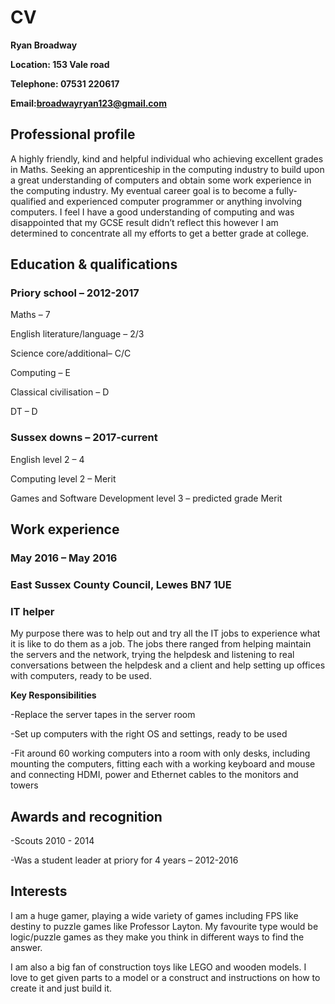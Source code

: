 # CV

**Ryan Broadway**

**Location: 153 Vale road**

**Telephone: 07531 220617**

**Email:broadwayryan123@gmail.com**

## Professional profile

A highly friendly, kind and helpful individual who achieving excellent grades in Maths. Seeking an apprenticeship in the computing industry to build upon a great understanding of computers and obtain some work experience in the computing industry. My eventual career goal is to become a fully-qualified and experienced computer programmer or anything involving computers. I feel I have a good understanding of computing and was disappointed that my GCSE result didn’t reflect this however I am determined to concentrate all my efforts to get a better grade at college.
 
## Education & qualifications
### Priory school – 2012-2017
  
  Maths – 7
  
  English literature/language – 2/3
  
  Science core/additional– C/C
  
  Computing – E
  
  Classical civilisation – D
  
  DT – D
 
 ### Sussex downs – 2017-current
  
  English level 2 – 4
  
  Computing level 2 – Merit
  
  Games and Software Development level 3 – predicted grade Merit

## Work experience

### May 2016 – May 2016
### East Sussex County Council, Lewes BN7 1UE
### IT helper
My purpose there was to help out and try all the IT jobs to experience what it is like to do them as a job. The jobs there ranged from helping maintain the servers and the network, trying the helpdesk and listening to real conversations between the helpdesk and a client and help setting up offices with computers, ready to be used.
 
**Key Responsibilities**

-Replace the server tapes in the server room

-Set up computers with the right OS and settings, ready to be used

-Fit around 60 working computers into a room with only desks, including mounting the computers, fitting each with a working keyboard and mouse and connecting HDMI, power and Ethernet cables to the monitors and towers
 
## Awards and recognition

-Scouts 2010 - 2014

-Was a student leader at priory for 4 years – 2012-2016 
 
## Interests

I am a huge gamer, playing a wide variety of games including FPS like destiny to puzzle games like Professor Layton. My favourite type would be logic/puzzle games as they make you think in different ways to find the answer.

I am also a big fan of construction toys like LEGO and wooden models. I love to get given parts to a model or a construct and instructions on how to create it and just build it.
